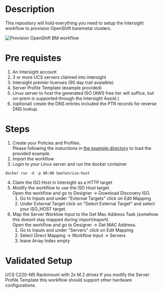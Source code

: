# Description
This repository will hold everything you need to setup the Intersight workflow to provision OpenShift baremetal clusters. 

![Provision OpenShift BM workflow](https://user-images.githubusercontent.com/11138110/201941372-92b1b8af-e611-4b8d-b5f2-acbade6fa00a.jpg)

# Pre requistes
1. An Intersight account
2. 3 or more UCS servers claimed into intersight
3. Intersight premier licenses (90 day trail avaialble)
4. Server Profile Template (example provided)
5. Linux server to host the generated ISO (AWS free tier will suffice, but on-prem is supported through the Intersight Assist.)
6. (optional) create the DNS entries included the PTR records for reverse DNS lookup.

# Steps
1. Create your Policies and Profiles.<br>
Please following the instuctions in [the example directory](examples/README.md) to load the provided example.
2. Import the workflow
3. Login to your Linux server and run the docker container
``` 
docker run -d -p 80:80 baelen/iso-host
```
4. Claim the ISO Host in Intersight as a HTTP target
5. Modify the workflow to use the ISO Host target. <br>
Open the workflow and go to Designer -> Download Discovery ISO.
    1. Go to Inputs and under "External Targets" click on Edit Mapping 
    2. Under External Target click on "Select External Target" and select your ISO_HOST target.
6. Map the Server Worklow Input to the Get Mac Address Task (somehow this doesnt stay mapped during import/export). <br>
Open the workflow and go to Designer -> Get MAC Address.
    1. Go to Inputs and under "Servers" click on Edit Mapping 
    2. Select Direct Mapping -> Workflow Input -> Servers
    3. leave Array Index empty
    
# Validated Setup
UCS C220-M5 Rackmount with 2x M.2 drives
If you modify the Server Profile Template this workflow should support other hardware configurations.


